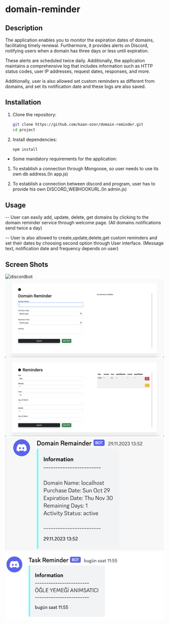 # domain-reminder

## Description

The application enables you to monitor the expiration dates of domains, facilitating timely renewal. Furthermore, it provides alerts on Discord, notifying users when a domain has three days or less until expiration.

These alerts are scheduled twice daily. Additionally, the application maintains a comprehensive log that includes information such as HTTP status codes, user IP addresses, request dates, responses, and more.

Additionally, user is also allowed set custom reminders as different from domains, and set its notification date and these logs are also saved.

## Installation

1. Clone the repository:
   ```bash
   git clone https://github.com/kaan-ozer/domain-reminder.git
   cd project
   ```
2. Install dependencies:
   ```bash
   npm install
   ```

- Some mandatory requirements for the application:

1.  To establish a connection through Mongoose, so user needs to use its own db address.(In app.js)

2.  To establish a connection between discord and program, user has to provide his own DISCORD_WEBHOOKURL.(In admin.js)

## Usage

-- User can easily add, update, delete, get domains by clicking to the domain reminder service through welcome page. (All domains notifications send twice a day)

-- User is also allowed to create,update,delete,get custom reminders and set their dates by choosing second option through User interface. (Message text, notification date and frequency depends on user)

## Screen Shots

![discordbot](https://github.com/kaan-ozer/discord-reminder/blob/main/public/img/screenshots/5.png)
![discordbot](https://github.com/kaan-ozer/discord-reminder/blob/main/public/img/screenshots/1.png)
![discordbot](https://github.com/kaan-ozer/discord-reminder/blob/main/public/img/screenshots/2.png)
![discordbot](https://github.com/kaan-ozer/discord-reminder/blob/main/public/img/screenshots/3.png)
![discordbot](https://github.com/kaan-ozer/discord-reminder/blob/main/public/img/screenshots/4.png)
